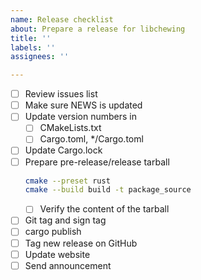 ```yaml
---
name: Release checklist
about: Prepare a release for libchewing
title: ''
labels: ''
assignees: ''

---
```


- [ ] Review issues list
- [ ] Make sure NEWS is updated
- [ ] Update version numbers in
  - [ ] CMakeLists.txt
  - [ ] Cargo.toml, */Cargo.toml
- [ ] Update Cargo.lock
- [ ] Prepare pre-release/release tarball
  ```sh
  cmake --preset rust
  cmake --build build -t package_source
  ```
  - [ ] Verify the content of the tarball
- [ ] Git tag and sign tag
- [ ] cargo publish
- [ ] Tag new release on GitHub
- [ ] Update website
- [ ] Send announcement
